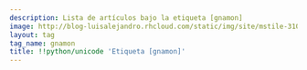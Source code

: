 ```yaml
---
description: Lista de artículos bajo la etiqueta [gnamon]
image: http://blog-luisalejandro.rhcloud.com/static/img/site/mstile-310x310.png
layout: tag
tag_name: gnamon
title: !!python/unicode 'Etiqueta [gnamon]'
---
```

